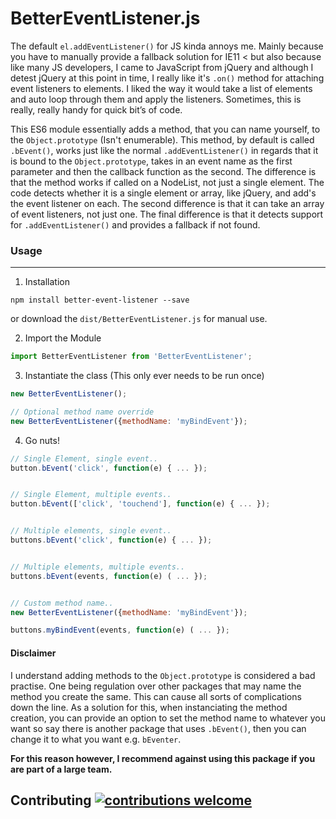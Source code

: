 # BetterEventListener.js

The default `el.addEventListener()` for JS kinda annoys me. Mainly because you have to manually provide a fallback solution for IE11 < but also because like many JS developers, I came to JavaScript from jQuery and although I detest jQuery at this point in time, I really like it's `.on()` method for attaching event listeners to elements. I liked the way it would take a list of elements and auto loop through them and apply the listeners. Sometimes, this is really, really handy for quick bit’s of code.

This ES6 module essentially adds a method, that you can name yourself, to the `Object.prototype` (Isn't enumerable). This method, by default is called `.bEvent()`, works just like the normal `.addEventListener()` in regards that it is bound to the `Object.prototype`, takes in an event name as the first parameter and then the callback function as the second. The difference is that the method works if called on a NodeList, not just a single element. The code detects whether it is a single element or array, like jQuery, and add's the event listener on each. The second difference is that it can take an array of event listeners, not just one. The final difference is that it detects support for `.addEventListener()` and provides a fallback if not found.

### Usage
- - - -
1. Installation
```shell
npm install better-event-listener --save
```
or download the `dist/BetterEventListener.js` for manual use.

2. Import the Module
```JavaScript
import BetterEventListener from 'BetterEventListener';
```

3. Instantiate the class (This only ever needs to be run once)
```JavaScript
new BetterEventListener();

// Optional method name override
new BetterEventListener({methodName: 'myBindEvent'});
```

4. Go nuts!
```JavaScript
// Single Element, single event..
button.bEvent('click', function(e) { ... });


// Single Element, multiple events..
button.bEvent(['click', 'touchend'], function(e) { ... });


// Multiple elements, single event..
buttons.bEvent('click', function(e) { ... });


// Multiple elements, multiple events..
buttons.bEvent(events, function(e) ( ... });


// Custom method name..
new BetterEventListener({methodName: 'myBindEvent'});

buttons.myBindEvent(events, function(e) ( ... });
```

#### Disclaimer
I understand adding methods to the `Object.prototype` is considered a bad practise. One being regulation over other packages that may name the method you create the same. This can cause all sorts of complications down the line. As a solution for this, when instanciating the method creation, you can provide an option to set the method name to whatever you want so say there is another package that uses `.bEvent()`, then you can change it to what you want e.g. `bEventer`.

**For this reason however, I recommend against using this package if you are part of a large team.**

## Contributing [![contributions welcome](https://img.shields.io/badge/contributions-welcome-brightgreen.svg?style=flat)](https://github.com/dwyl/esta/issues)